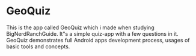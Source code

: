 # GeoQuiz

This is the app called GeoQuiz which i made when studying BigNerdRanchGuide.
It"s a simple quiz-app with a few questions in it.
GeoQuiz demonstrates full Android apps development process, usages of basic tools and concepts. 

